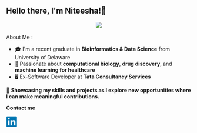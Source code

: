 ## Hello there, I'm Niteesha!👋  

<p align="center">
  <!-- imgsrc="https://user-images.githubusercontent.com/74038190/221352975-94759904-aa4c-4032-a8ab-b546efb9c478.gif" width="500">
  <!--img src = "https://user-images.githubusercontent.com/103105418/170674219-70ba74ec-d205-483a-b8a7-bfb7530c29f0.gif" width="50-->
  <img src = "https://user-images.githubusercontent.com/74038190/249570803-02293768-9242-47e1-bf8f-d084ba0a2d1d.gif">
</p>

About Me :
- 🎓 I'm a recent graduate in **Bioinformatics & Data Science** from University of Delaware
- 🧬 Passionate about **computational biology**, **drug discovery**, and **machine learning for healthcare**
- 🖥️ Ex-Software Developer at **Tata Consultancy Services**

🚀 **Showcasing my skills and projects as I explore new opportunities where I can make meaningful contributions.**

**Contact me** 
<div>
        <img src="https://github.com/devicons/devicon/blob/master/icons/linkedin/linkedin-original.svg" title="https://www.linkedin.com/in/niteesha-adapala/" width="30" height="30"/>
      
  <!--a href="mailto:niteesha.adapala@gmail.com">
    <img src="https://cdn-icons-png.flaticon.com/512/732/732200.png" title="niteesha.adapala@gmail.com" width="30" style="vertical-align:middle;" alt="Email" />
  </a-->
</div>

<!--## Skills

### 🖥Programming & Scripting Languages
<p align="left">
  <img src="https://img.shields.io/badge/Python-3776AB?style=for-the-badge&logo=python&logoColor=white"/>
  <img scr= "https://www.google.com/url?sa=i&url=https%3A%2F%2Fpngdownload.io%2Fpng-image%2Fpython-programming-code-coding-transparent-png image%2F&psig=AOvVaw0SXukIjqhP6AlSQD0IEA04&ust=1752953943562000&source=images&cd=vfe&opi=89978449&ved=0CBYQjRxqFwoTCMiZ-fuhx44DFQAAAAAdAAAAABAE"/>
  <img src="https://img.shields.io/badge/R-276DC3?style=for-the-badge&logo=r&logoColor=white"/>
  <img src="https://img.shields.io/badge/Bash-121011?style=for-the-badge&logo=gnu-bash&logoColor=white"/>
  <img src="https://img.shields.io/badge/C-00599C?style=for-the-badge&logo=c&logoColor=white"/>
  <img src="https://img.shields.io/badge/Perl-39457E?style=for-the-badge&logo=perl&logoColor=white"/>
</p>



### Data Analysis & Visualization
<p align="left">
  <img src="https://img.shields.io/badge/Matplotlib-11557C?style=for-the-badge&logo=matplotlib&logoColor=white"/>
  <img src="https://img.shields.io/badge/Seaborn-3776AB?style=for-the-badge&logo=python&logoColor=white"/>
  <img src="https://img.shields.io/badge/GGPlot2-4B275F?style=for-the-badge&logo=r&logoColor=white"/>
  <img src="https://img.shields.io/badge/PyMOL-3B7EBF?style=for-the-badge&logoColor=white"/>
  <img src="https://img.shields.io/badge/Chimera-505BAC?style=for-the-badge&logoColor=white"/>
</p>

### Bioinformatics & Scientific Tools
<p align="left">
  <img src="https://img.shields.io/badge/GROMACS-0084B1?style=for-the-badge&logoColor=white"/>
  <img src="https://img.shields.io/badge/AutoDock-7E57C2?style=for-the-badge&logoColor=white"/>
  <img src="https://img.shields.io/badge/Rosetta-2F4F4F?style=for-the-badge&logoColor=white"/>
  <img src="https://img.shields.io/badge/FastQC-44B78B?style=for-the-badge&logoColor=white"/>
  <img src="https://img.shields.io/badge/Trimgalore-708090?style=for-the-badge&logoColor=white"/>
  <img src="https://img.shields.io/badge/IGV-FF6F61?style=for-the-badge&logoColor=white"/>
</p>

### Databases & Repositories
<p align="left">
  <img src="https://img.shields.io/badge/NCBI-3C3C3C?style=for-the-badge&logoColor=white"/>
  <img src="https://img.shields.io/badge/UniProt-4285F4?style=for-the-badge&logoColor=white"/>
  <img src="https://img.shields.io/badge/GenBank-A4C639?style=for-the-badge&logoColor=white"/>
  <img src="https://img.shields.io/badge/GEO-FF9900?style=for-the-badge&logoColor=white"/>
  <img src="https://img.shields.io/badge/GTEx-660099?style=for-the-badge&logoColor=white"/>
</p>
lal
### Machine Learning & Frameworks
<p align="left">
  <img src="https://img.shields.io/badge/scikit--learn-F7931E?style=for-the-badge&logo=scikit-learn&logoColor=white"/>
  <img src="https://img.shields.io/badge/TensorFlow-FF6F00?style=for-the-badge&logo=tensorflow&logoColor=white"/>
  <img src="https://img.shields.io/badge/XGBoost-E74C3C?style=for-the-badge&logo=xgboost&logoColor=white"/>
  <img src="https://img.shields.io/badge/PCA-blue?style=for-the-badge&logoColor=white"/>
  <img src="https://img.shields.io/badge/t--SNE-blueviolet?style=for-the-badge&logoColor=white"/>
  <img src="https://img.shields.io/badge/UMAP-FF66CC?style=for-the-badge&logoColor=white"/>
</p>

### ⚙️ Tools & Environments
<p align="left">
  <img src="https://img.shields.io/badge/Docker-2496ED?style=for-the-badge&logo=docker&logoColor=white"/>
  <img src="https://img.shields.io/badge/SLURM-00BFFF?style=for-the-badge&logoColor=white"/>
  <img src="https://img.shields.io/badge/GitHub-181717?style=for-the-badge&logo=github&logoColor=white"/>
  <img src="https://img.shields.io/badge/JIRA-0052CC?style=for-the-badge&logo=jira&logoColor=white"/-->
</p>


